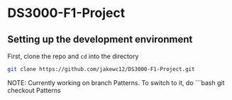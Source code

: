 # DS3000-F1-Project

## Setting up the development environment
First, clone the repo and `cd` into the directory

```bash
git clone https://github.com/jakewc12/DS3000-F1-Project.git
```
NOTE:
Currently working on branch Patterns. To switch to it, do ```bash
git checkout Patterns
```
